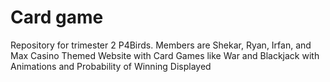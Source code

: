 # Card game
Repository for trimester 2 P4Birds. Members are Shekar, Ryan, Irfan, and Max
Casino Themed Website with Card Games like War and Blackjack with Animations and Probability of Winning Displayed
